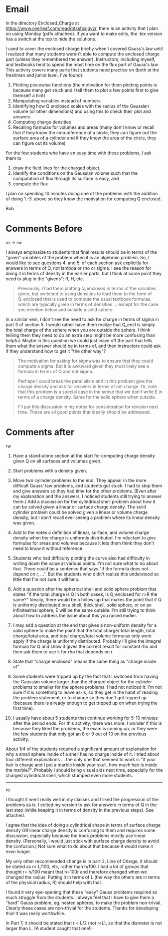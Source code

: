 
# Email

In the directory Enclosed_Charge at https://www.overleaf.com/read/btssfxsjgyzr, there is an activity that I plan on using Monday (pdfs attached). If you want to make edits, the .tex version has a switch at the top to hide the solutions.

I used to cover the enclosed charge briefly when I covered Gauss's law until I realized that many students weren't able to compute the enclosed charge part (unless they remembered the answer). Instructors, including myself, and textbooks tend to spend the most time on the flux part of Gauss's law. This activity covers many parts that students need practice on (both at the freshman and junior level, I've found):

1. Plotting piecewise functions (the motivation for them plotting points is because many get stuck and I tell them to plot a few points first to give themself a hint)
2. Manipulating variables instead of numbers
3. Identifying how Q enclosed scales with the radius of the Gaussian volume (or other dimensions) and using this to check their plot and answers
4. Computing charge densities
5. Recalling formulas for volumes and areas (many don't know or recall that if they know the circumference of a circle, they can figure out the surface area of a cylinder and if they know the area of the circle, they can figure out its volume)

For the few students who have an easy time with these problems, I ask them to

1. draw the field lines for the charged object,
2. identify the conditions on the Gaussian volume such that the computation of flux through its surface is easy, and
3. compute the flux

I plan on spending 10 minutes doing one of the problems with the addition of doing 1.-3. above so they know the motivation for computing Q enclosed.

Bob

# Comments Before

ro -> rw

I always emphasize to students that final results should be in terms of the "given" variables of the problem when it is an algebraic problem. So, I would like to see questions 4. and 5. of each section ask explicitly for answers in terms of Q, not lambda or rho or sigma. I see the reason for doing it in terms of density in the earlier parts, but I think at some point they need to plug in the "givens": R, H, etc.

> Previously, I had them plotting Q_enclosed in terms of the variables given, but switched to using densities to lead them to the form of Q_enclosed that is used to compute the usual textbook formulas, which are typically given in terms of densities ... except for the case you mention below and outside a solid sphere.

In a similar vein, I don't see the need to ask for charge in terms of sigma in part 3 of section 5. I would rather have them realize that Q_encl is simply the total charge of the sphere when you are outside the sphere. I think telliing them they need to do an extra step might be more confusing than helpful. Maybe in this question we could just leave off the part that tells them what the answer should be in terms of, and then instructors could ask if they understand how to get it "the other way"?

> The motivation for asking for sigma was to ensure that they could compute a sigma. But it is awkward given they most likely see a formula in terms of Q and not sigma.
>
>Perhaps I could break the parallelism and in this problem give the charge density and ask for answers in terms of net charge. Or, note that this problem is a special case in the sense that we don't write E in terms of a charge density. Same for the solid sphere when outside.
>
>I'll put this discussion in my notes for consideration for revision next time. These are all good points that ideally should be addressed.

# Comments after

rw
1. Have a stand-alone section at the start for computing charge density given Q on all surfaces and volumes given.

2. Start problems with a density given.

3. Move two cylinder problems to the end. They appear in the more difficult Gauss' law problems, and students got stuck. I had to stop them and give answers so they had time for the other problems. (Even after my explanation and the answers, I noticed students still trying to answer them.) Add a discussion for the cylindrical shell problem about how it can be solved given a linear or surface charge density. The solid cylinder problem could be solved given a linear or volume charge density, but I don't recall ever seeing a problem where its linear density was given.

4. Add to the notes a definition of linear, surface, and volume charge density when the charge is uniformly distributed. I'm reluctant to give formulas for areas and volumes because it lets them think they don't need to know it without reference.

5. Students who had difficulty plotting the curve also had difficulty in writing down the value at various points. I'm not sure what to do about that. There could be a sentence that says "if the formula does not depend on r, ...". But the students who didn't realize this understood so little that I'm not sure it will help.

6. Add a question after the spherical shell and solid sphere problem that states "if the total charge is Q in both cases, is Q_enclosed for r>R the same?" Ideally, there would be a follow-up that makes the point that if Q is uniformly distributed on a shell, thick shell, solid sphere, or on an infinitesimal sphere, E will be the same outside. I'm still trying to think about how to address the issue about this you raised earlier.

7. I may add a question at the end that gives a non-uniform density for a solid sphere to make the point that the total charge/ total length, total charge/total area, and total charge/total volume formulas only work apply if the charge is uniformly distributed. Probably I'll give the integral formula for Q and show it gives the correct result for constant rho and then ask them to use it for rho that depends on r.

8. State that "charge enclosed" means the same thing as "charge inside of"

9. Some students were tripped up by the fact that I switched from having the Gaussian volume larger than the charged object for the cylinder problems to smaller for the sphere problems. I had not noticed it. I'm not sure if it is something to leave as-is, so they get in the habit of reading the problem statement, or to change so they don't get tripped up (because there is already enough to get tripped up on when trying the first time).

10. I usually have about 5 students that continue working for 5-10 minutes after the period ends. For this activity, there was more. I wonder if this is because they liked the problems, the exam is coming up, or they were the few students that only got an 8 or 9 out of 10 on the previous activity.

About 1/4 of the students required a significant amount of explanation for why a small sphere inside of a shell has no charge inside of it. I tried about four different explanations ... the only one that seemed to work is "if your hair is charge and I put a marble inside your skull, how much hair is inside the marble?". Probably I should bring visual aids next time, especially for the charged cylindrical shell, which stumped even more students.

----
ro

I thought it went really well in my classes and I liked the progression of the problems as is. I edited my version to ask for answers in terms of Q in the last step (while keeping it in terms of density in the previous steps). See attached.

I agree that the idea of doing a cylindrical shape in terms of surface charge density OR linear charge density is confusing to them and requires some discussion, especially because the book problems mostly use linear density. (Personally, I would just stick with surface charge density to avoid the confusion.) Not sure what to do about that because it would make it even longer.

My only other recommended change is in part 2, Line of Charge, it should be stated as r= L/100, etc, rather than h/100. I had a lot of groups that thought r= h/100 meant that h=100r and therefore changed when we changed the radius. Putting it in terms of L (the way the others are in terms of the physical radius, R) should help with that.

I found it very eye-opening that these "easy" Gauss problems required so much struggle from the students. I always feel that I have to give them a "hard" Gauss problem, eg. nested spheres, to make the problem non-trivial. Clearly these cases are non-trivial for the students. Thanks for developing this!  It was really worthwhile.

In Part 7, it should be stated that r < L/2 (not r<L), so that the diameter is not larger than L. (A student caught that one!)
 

